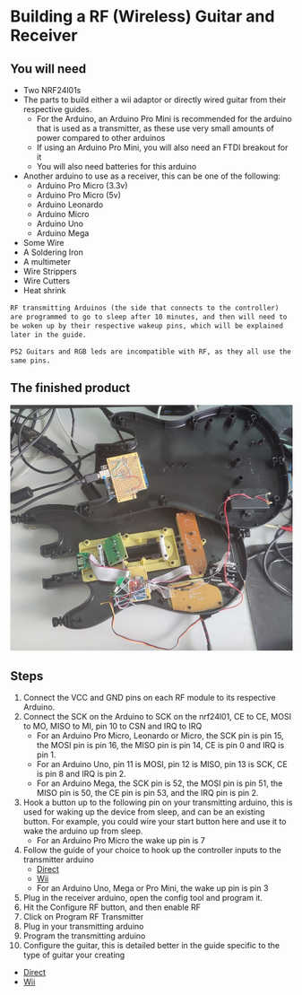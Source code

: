 # Building a RF (Wireless) Guitar and Receiver
## You will need
* Two NRF24l01s
* The parts to build either a wii adaptor or directly wired guitar from their respective guides.
  * For the Arduino, an Arduino Pro Mini is recommended for the arduino that is used as a transmitter, as these use very small amounts of power compared to other arduinos
  * If using an Arduino Pro Mini, you will also need an FTDI breakout for it
  * You will also need batteries for this arduino
* Another arduino to use as a receiver, this can be one of the following:
  * Arduino Pro Micro (3.3v)
  * Arduino Pro Micro (5v)
  * Arduino Leonardo
  * Arduino Micro
  * Arduino Uno
  * Arduino Mega
* Some Wire
* A Soldering Iron
* A multimeter
* Wire Strippers
* Wire Cutters
* Heat shrink

```note
RF transmitting Arduinos (the side that connects to the controller) are programmed to go to sleep after 10 minutes, and then will need to be woken up by their respective wakeup pins, which will be explained later in the guide.
```

```danger
PS2 Guitars and RGB leds are incompatible with RF, as they all use the same pins.
```

## The finished product
![Finished adaptor](../assets/images/rf.jpg)

## Steps
1. Connect the VCC and GND pins on each RF module to its respective Arduino.
2. Connect the SCK on the Arduino to SCK on the nrf24l01, CE to CE, MOSI to MO, MISO to MI, pin 10 to CSN and IRQ to IRQ
   * For an Arduino Pro Micro, Leonardo or Micro, the SCK pin is pin 15, the MOSI pin is pin 16, the MISO pin is pin 14, CE is pin 0 and IRQ is pin 1.
   * For an Arduino Uno, pin 11 is MOSI, pin 12 is MISO, pin 13 is SCK, CE is pin 8 and IRQ is pin 2.
   * For an Arduino Mega, the SCK pin is 52, the MOSI pin is pin 51, the MISO pin is 50, the CE pin is pin 53, and the IRQ pin is pin 2.
3. Hook a button up to the following pin on your transmitting arduino, this is used for waking up the device from sleep, and can be an existing button. For example, you could wire your start button here and use it to wake the arduino up from sleep.
   * For an Arduino Pro Micro the wake up pin is 7
4. Follow the guide of your choice to hook up the controller inputs to the transmitter arduino
   * [Direct](direct.md)
   * [Wii](wii.md)
   * For an Arduino Uno, Mega or Pro Mini, the wake up pin is pin 3
5. Plug in the receiver arduino, open the config tool and program it.
6. Hit the Configure RF button, and then enable RF
7. Click on Program RF Transmitter
8. Plug in your transmitting arduino
9.  Program the transmitting arduino
10. Configure the guitar, this is detailed better in the guide specific to the type of guitar your creating
   * [Direct](direct.md)
   * [Wii](wii.md)